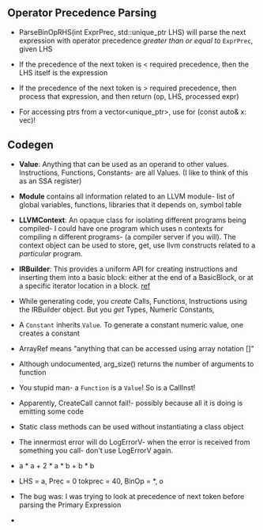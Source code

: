 ## Operator Precedence Parsing
- ParseBinOpRHS(int ExprPrec, std::unique_ptr<ExprAST> LHS) will parse the next
  expression with operator precedence _greater than or equal to_ `ExprPrec`,
  given LHS
- If the precedence of the next token is < required precedence, then the LHS
  itself is the expression
- If the precedence of the next token is > required precedence, then process
  that expression, and then return (op, LHS, processed expr)

- For accessing ptrs from a vector<unique_ptr<T>>, use for (const auto& x: vec)!

## Codegen
- **Value**: Anything that can be used as an operand to other values.
  Instructions, Functions, Constants- are all Values. (I like to think of this
  as an SSA register)

- **Module** contains all information related to an LLVM module- list of global
  variables, functions, libraries that it depends on, symbol table

- **LLVMContext**: An opaque class for isolating different programs being
  compiled- I could have one program which uses n contexts for compiling n
  different programs- (a compiler server if you will). The context object can be
  used to store, get, use llvm constructs related to a _particular_ program.

- **IRBuilder**: This provides a uniform API for creating instructions and inserting them into a basic block: either at the end of a BasicBlock, or at a specific iterator location in a block. [ref](https://llvm.org/doxygen/classllvm_1_1IRBuilder.html#details)

- While generating code, you _create_ Calls, Functions, Instructions using the
  IRBuilder object. But you _get_ Types, Numeric Constants, 

- A `Constant` inherits `Value`. To generate a constant numeric value, one creates a constant

- ArrayRef means "anything that can be accessed using array notation []"

- Although undocumented, arg_size() returns the number of arguments to function

- You stupid man- a `Function` is a `Value`! So is a CallInst!

- Apparently, CreateCall cannot fail!- possibly because all it is doing is emitting some code

- Static class methods can be used without instantiating a class object

- The innermost error will do LogErrorV- when the error is received from something you call- don't use LogErrorV again.


- a * a + 2 * a * b + b * b
- LHS = a, Prec = 0
  tokprec = 40, BinOp = *, o
- The bug was: I was trying to look at precedence of next token before parsing the Primary Expression

- 